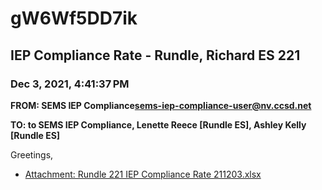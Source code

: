 # gW6Wf5DD7ik
## IEP Compliance Rate - Rundle, Richard ES 221
### Dec 3, 2021, 4:41:37 PM
**FROM: SEMS IEP Compliance<sems-iep-compliance-user@nv.ccsd.net>**

**TO: to SEMS IEP Compliance, Lenette Reece [Rundle ES], Ashley Kelly [Rundle ES]**


Greetings,  





* [Attachment: Rundle 221 IEP Compliance Rate 211203.xlsx](gW6Wf5DD7ik-attachment-1.xlsx)
